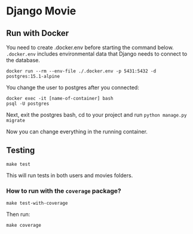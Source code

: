 # Django Movie

## Run with Docker

You need to create .docker.env before starting the command below. `.docker.env` includes environmental data that Django needs to connect to the database.

```
docker run --rm --env-file ./.docker.env -p 5431:5432 -d postgres:15.1-alpine
```

You change the user to postgres after you connected:

```
docker exec -it [name-of-container] bash
psql -U postgres
```

Next, exit the postgres bash, cd to your project and run `python manage.py migrate`

Now you can change everything in the running container.

## Testing

```
make test
```

This will run tests in both users and movies folders.

### How to run with the `coverage` package?

```
make test-with-coverage
```

Then run:

```
make coverage
```
